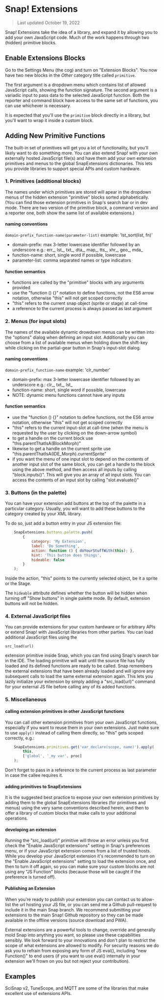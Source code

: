 # Snap! Extensions

> Last updated October 19, 2022

Snap! Extensions take the idea of a library, and expand it by allowing you to add your own JavaScript code.
Much of the work happens through two (hidden) primitive blocks.

## Enable Extensions Blocks
Go to the Settings Menu (the cog) and turn on "Extension Blocks".
You now have two new blocks in the _Other_ category title called `primitive`.

The first argument is a dropdown menu which contains list of allowed JavaScript calls, showing the function signature.
The second argument is a variadic input to pass data to the selected JavaScript function.
Both the reporter and command block have access to the same set of functions, you can use whichever is necessary.

It is expected that you'll use the `primitive` block directly in a library, but you'll want to wrap it inside a custom block.

## Adding New Primitive Functions

The built-in set of primitives will get you a lot of functionality, but you'll likely want to do something more.
You can also extend Snap! with your own externally hosted JavaScript file(s)
and have them add your own extension primitives and menus to the global
SnapExtensions dictionaries. This lets you provide libraries to support
special APIs and custom hardware.

### 1. Primitives (additional blocks)

The names under which primitives are stored will apear in the dropdown
menus of the hidden extension "primitive" blocks sorted alphabetically.
(You can find those extension primitives in Snap's search bar or in dev
mode. There are two version of the primitive block, a command version and
a reporter one, both show the same list of available extensions.)

#### naming conventions
`domain-prefix_function-name(parameter-list)`
example: 'lst_sort(list, fn)'
- domain-prefix:    max 3-letter lowercase identifier
                    followed by an underscore
            e.g.:    err_, lst_, txt_, dta_, map_, tts_, xhr_, geo_, mda_
- function-name: short, single word if possible, lowercase
- parameter-list: comma separated names or type indicators

#### function semantics
- functions are called by the "primitive" blocks with any arguments provided
- use the "function () {}" notation to define functions, not the ES6 arrow
  notation, otherwise "this" will not get scoped correctly
- "this" refers to the current snap object (sprite or stage) at call-time
- a reference to the current process is always passed as last argument

### 2. Menus (for input slots)

The names of the available dynamic drowdown menus can be written into the
"options" dialog when defining an input slot. Additionally you can choose
from a list of available menus when holding down the shift-key while
clicking on the partial-gear button in Snap's input-slot dialog.

#### naming conventions
`domain-prefix_function-name`
example: 'clr_number'
- domain-prefix:    max 3-letter lowercase identifier
                    followed by an underscore
            e.g.:    clr_, txt_, lst_
- function-name: short, single word if possible, lowercase
- NOTE: dynamic menu functions cannot have any inputs

#### function semantics
- use the "function () {}" notation to define functions, not the ES6 arrow
  notation, otherwise "this" will not get scoped correctly
- "this" refers to the current input-slot at call-time (when the menu is
  requested by the user by clicking on the down-arrow symbol)
- to get a handle on the current block use "this.parentThatIsA(BlockMorph)"
- likewise to get a handle on the current sprite use
  "this.parentThatIsA(IDE_Morph).currentSprite"
- if you want the menu of one input slot to depend on the contents of
  another input slot of the same block, you can get a handle to the block
  using the above method, and then access all inputs by calling
  "block.inputs()". This will give you an array of all input slots.
  You can access the contents of an input slot by calling "slot.evaluate()"

### 3. Buttons (in the palette)

You can have your extension add buttons at the top of the palette in a
particular category. Usually, you will want to add these buttons to the
category created by your XML library.

To do so, just add a button entry in your JS extension file:

```js
    SnapExtensions.buttons.palette.push(
        {
            category: 'My Extension',
            label: 'Do Something',
            action: function () { doYourStuffWith(this); },
            hint: 'This button does things',
            hideable: false
        }
    );
```

Inside the action, "this" points to the currently selected object, be it a
sprite or the Stage.

The `hideable` attribute defines whether the button will be hidden when
turning off "Show buttons" in single palette mode. By default, extension
buttons will not be hidden.

### 4. External JavaScript files

You can provide extensions for your custom hardware or for arbitrary APIs
or extend Snap! with JavaScript libraries from other parties. You can
load additional JavaScript files using the

    src_load(url)

extension primitive inside Snap, which you can find using Snap's search bar
in the IDE. The loading primitive will wait until the source file has fully
loaded and its defined functions are ready to be called.
Snap remembers the external extensions that have been already loaded and
will ignore any subsequent calls to load the same external extension again.
This lets you lazily initialize your extension by simply adding a
"src_load(url)" command for your external JS file before calling any of its
added functions.

### 5. Miscellaneous

#### calling extension primitives in other JavaScript functions

You can call other extension primitives from your own JavaScript functions,
especially if you want to reuse them in your own extensions. Just make sure
to use `apply()` instead of calling them directly, so "this" gets scoped
correctly, e.g.:

```js
    SnapExtensions.primitives.get('var_declare(scope, name)').apply(
        this,
        ['global', '_my var', proc]
    );
```
Don't forget to pass in a reference to the current process as last parameter
in case the callee requires it.

#### adding primitives to SnapExtensions

It is the suggested best practice to expose your own extension primitives
by adding them to the global SnapExtensions libraries (for primitives and
menus) using the very same conventions described herein, and then to offer
a library of custom blocks that make calls to your additional operations.

#### developing an extension

Running the "src_load(url)" primitive will throw an error unless you first
check the "Enable JavaScript extensions" setting in Snap's preferences menu,
or if your JavaScript extension comes from a list of trusted hosts.
While you develop your JavaScript extension it's recommended to turn on the
"Enable JavaScript extensions" setting to load the extension once, and
then to turn it off again, so you can make sure your custom blocks are not
using any "JS Function" blocks (because those will be caught if the
preference is turned off).

#### Publishing an Extension

When you're ready to publish your extension you can contact us to allow-list
the url hosting your JS file, or you can send me a Github pull-request to
include it in the main Snap branch.
We recommend submitting your extensions to the main Snap! Github repository
so they can be made available in the offline versions (source download
and PWA).

External extensions are a powerful tools to change, override and generally
mold Snap into anything you want, so please use these capabilities sensibly.
We look forward to your innovations and don't plan to restrict the scope of
what extensions are allowed to modify. For security reasons we do ask you to
refrain from exposing any form of JS eval(), including "new Function()" to
end users (if you want to use eval() internally in your extension we'll
frown on you but not reject your contribution).

## Examples

SciSnap v2, TuneScope, and MQTT are some of the libraries that make excellent use of extensions APIs.

